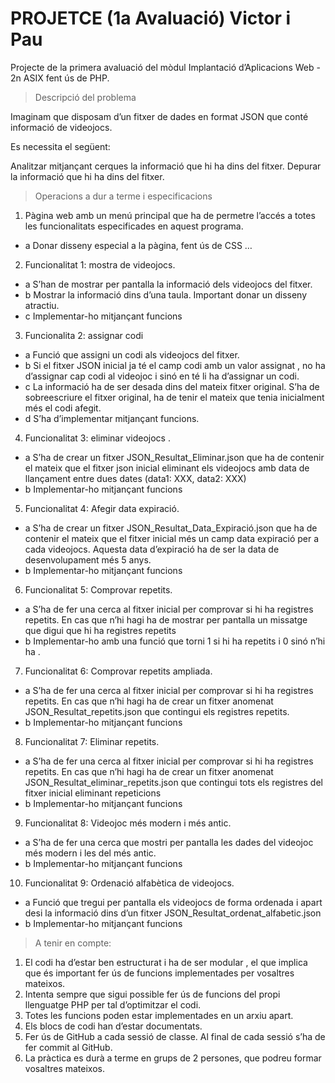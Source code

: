 # PROJETCE (1a Avaluació) Victor i Pau

Projecte de la primera avaluació del mòdul Implantació d’Aplicacions Web - 2n ASIX fent ús de PHP.

> Descripció del problema

Imaginam que disposam d’un fitxer de dades en format JSON que conté informació de videojocs. 

Es necessita el següent: 

Analitzar mitjançant cerques la informació que hi ha dins del fitxer.
Depurar la informació que hi ha dins del fitxer.

> Operacions a dur a terme i especificacions

1. Pàgina web amb un menú principal que ha de permetre l’accés a totes les funcionalitats especificades en aquest programa. 

- a Donar disseny especial a la pàgina, fent ús de CSS …

2. Funcionalitat 1: mostra de videojocs. 

- a S’han de mostrar per pantalla la informació dels videojocs del fitxer.
- b Mostrar la informació dins d’una taula. Important donar un disseny atractiu. 
- c Implementar-ho mitjançant funcions

3. Funcionalita 2: assignar codi
- a Funció que assigni un codi als videojocs del fitxer.
- b Si el fitxer JSON inicial ja té el camp codi amb un valor assignat , no ha d’assignar cap codi al videojoc i sinó en té li ha d’assignar un codi.
- c La informació ha de ser desada dins del mateix fitxer original. S’ha de sobreescriure el fitxer original, ha de tenir el mateix que tenia inicialment més el codi afegit. 
- d S’ha d’implementar mitjançant funcions. 

4. Funcionalitat 3: eliminar videojocs .
- a S’ha de crear un fitxer JSON_Resultat_Eliminar.json que ha de contenir el mateix que el fitxer json inicial eliminant els videojocs amb data de llançament entre dues dates (data1: XXX, data2: XXX)
- b Implementar-ho mitjançant funcions

5. Funcionalitat 4: Afegir data expiració. 
- a S’ha de crear un fitxer JSON_Resultat_Data_Expiració.json que ha de contenir el mateix que el fitxer inicial més un camp data expiració per a cada videojocs. Aquesta data d’expiració ha de ser la data de desenvolupament més 5 anys.
- b Implementar-ho mitjançant funcions
 
6. Funcionalitat 5: Comprovar repetits. 
- a S’ha de fer una cerca al fitxer inicial per comprovar si hi ha registres repetits. En cas que n’hi hagi ha de mostrar per pantalla un missatge que digui que hi ha registres repetits
- b Implementar-ho amb una funció que torni 1 si hi ha repetits i 0 sinó n’hi ha . 

7. Funcionalitat 6: Comprovar repetits ampliada. 
- a S’ha de fer una cerca al fitxer inicial per comprovar si hi ha registres repetits. En cas que n’hi hagi ha de crear un fitxer anomenat JSON_Resultat_repetits.json que contingui els registres repetits. 
- b Implementar-ho mitjançant funcions

8. Funcionalitat 7: Eliminar repetits. 
- a S’ha de fer una cerca al fitxer inicial per comprovar si hi ha registres repetits. En cas que n’hi hagi ha de crear un fitxer anomenat JSON_Resultat_eliminar_repetits.json que contingui tots els registres del fitxer inicial eliminant repeticions 
- b Implementar-ho mitjançant funcions

9. Funcionalitat 8: Videojoc més modern i més antic.
- a S’ha de fer una cerca que mostri per pantalla les dades del videojoc més modern i les del més antic.
- b Implementar-ho mitjançant funcions

10. Funcionalitat 9: Ordenació alfabètica de videojocs.
- a Funció que tregui per pantalla els videojocs de forma ordenada i apart desi la informació dins d’un fitxer JSON_Resultat_ordenat_alfabetic.json
- b Implementar-ho mitjançant funcions


> A tenir en compte: 
1. El codi ha d’estar ben estructurat i ha de ser modular , el que implica que és important fer ús de funcions implementades per vosaltres mateixos.
2. Intenta sempre que sigui possible fer ús de funcions del propi llenguatge PHP per tal d’optimitzar el codi.
3. Totes les funcions poden estar implementades en un arxiu apart.
4. Els blocs de codi han d’estar documentats. 
5. Fer ús de GitHub a cada sessió de classe. Al final de cada sessió s’ha de fer commit al GitHub.
6. La pràctica es durà a terme en grups de 2 persones, que podreu formar vosaltres mateixos. 
